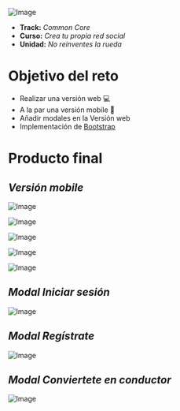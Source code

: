 ![Image](assets/images/logoForma.png)

* **Track:** *Common Core*
* **Curso:** *Crea tu propia red social*
* **Unidad:** *No reinventes la rueda*

# **Objetivo del reto**

 * Realizar una versión web :computer: 
 * A la par una versión mobile :iphone:
 * Añadir modales en la Versión web
 * Implementación de [Bootstrap](http://getbootstrap.com/docs/3.3/)

# **Producto final**

## *Versión mobile*

![Image](assets/images/img.png)

![Image](assets/images/img2.png)

![Image](assets/images/img3.png)

![Image](assets/images/img4.png)

![Image](assets/images/img5.png)

## ***Modal Iniciar sesión***

![Image](assets/images/modal1.png)

## ***Modal Regístrate***

![Image](assets/images/modal2.png)

## ***Modal Conviertete en conductor***

![Image](assets/images/modal3.png)